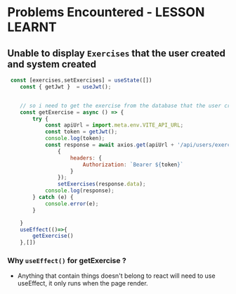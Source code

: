 # Problems Encountered - LESSON LEARNT

## Unable to display `Exercises` that the user created and system created 

```js 
 const [exercises,setExercises] = useState([])
    const { getJwt }  = useJwt();


    // so i need to get the exercise from the database that the user create based on their id and the system created.
    const getExercise = async () => {
        try {
            const apiUrl = import.meta.env.VITE_API_URL;
            const token = getJwt();
            console.log(token);
            const response = await axios.get(apiUrl + '/api/users/exercise/',
                {
                    headers: {
                        Authorization: `Bearer ${token}`
                    }
                });
                setExercises(response.data);
            console.log(response);
        } catch (e) {
            console.error(e);
        }

    }
    useEffect(()=>{
        getExercise()
    },[])
```

### Why `useEffect()` for getExercise ?
- Anything that contain things doesn't belong to react will need to use useEffect,
it only runs when the page render.

###

